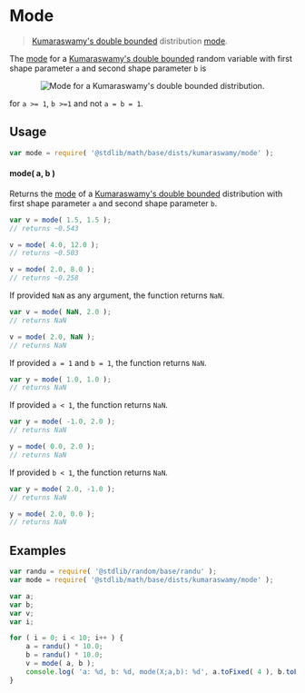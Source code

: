 # Mode

> [Kumaraswamy's double bounded][kumaraswamy-distribution] distribution [mode][mode].

<!-- Section to include introductory text. Make sure to keep an empty line after the intro `section` element and another before the `/section` close. -->

<section class="intro">

The [mode][mode] for a [Kumaraswamy's double bounded][kumaraswamy-distribution] random variable with first shape parameter `a` and second shape parameter `b` is

<!-- <equation class="equation" label="eq:kumaraswamy_mode" align="center" raw="\operatorname{mode}\left( X \right) = \left(\frac{a-1}{ab-1}\right)^{1/a}" alt="Mode for a Kumaraswamy's double bounded distribution."> -->

<div class="equation" align="center" data-raw-text="\operatorname{mode}\left( X \right) = \left(\frac{a-1}{ab-1}\right)^{1/a}" data-equation="eq:kumaraswamy_mode">
    <img src="https://cdn.rawgit.com/stdlib-js/stdlib/6c7e930588674097b03b3201c5d368532bba6c67/lib/node_modules/@stdlib/math/base/dists/kumaraswamy/mode/docs/img/equation_kumaraswamy_mode.svg" alt="Mode for a Kumaraswamy's double bounded distribution.">
    <br>
</div>

<!-- </equation> -->

for `a >= 1`, `b >=1` and not `a = b = 1`.

</section>

<!-- /.intro -->

<!-- Package usage documentation. -->

<section class="usage">

## Usage

```javascript
var mode = require( '@stdlib/math/base/dists/kumaraswamy/mode' );
```

#### mode( a, b )

Returns the [mode][mode] of a [Kumaraswamy's double bounded][kumaraswamy-distribution] distribution with first shape parameter `a` and second shape parameter `b`.

```javascript
var v = mode( 1.5, 1.5 );
// returns ~0.543

v = mode( 4.0, 12.0 );
// returns ~0.503

v = mode( 2.0, 8.0 );
// returns ~0.258
```

If provided `NaN` as any argument, the function returns `NaN`.

```javascript
var v = mode( NaN, 2.0 );
// returns NaN

v = mode( 2.0, NaN );
// returns NaN
```

If provided `a = 1` and `b = 1`, the function returns `NaN`.

```javascript
var y = mode( 1.0, 1.0 );
// returns NaN
```

If provided `a < 1`, the function returns `NaN`.

```javascript
var y = mode( -1.0, 2.0 );
// returns NaN

y = mode( 0.0, 2.0 );
// returns NaN
```

If provided `b < 1`, the function returns `NaN`.

```javascript
var y = mode( 2.0, -1.0 );
// returns NaN

y = mode( 2.0, 0.0 );
// returns NaN
```

</section>

<!-- /.usage -->

<!-- Package usage notes. Make sure to keep an empty line after the `section` element and another before the `/section` close. -->

<section class="notes">

</section>

<!-- /.notes -->

<!-- Package usage examples. -->

<section class="examples">

## Examples

```javascript
var randu = require( '@stdlib/random/base/randu' );
var mode = require( '@stdlib/math/base/dists/kumaraswamy/mode' );

var a;
var b;
var v;
var i;

for ( i = 0; i < 10; i++ ) {
    a = randu() * 10.0;
    b = randu() * 10.0;
    v = mode( a, b );
    console.log( 'a: %d, b: %d, mode(X;a,b): %d', a.toFixed( 4 ), b.toFixed( 4 ), v.toFixed( 4 ) );
}
```

</section>

<!-- /.examples -->

<!-- Section to include cited references. If references are included, add a horizontal rule *before* the section. Make sure to keep an empty line after the `section` element and another before the `/section` close. -->

<section class="references">

</section>

<!-- /.references -->

<!-- Section for all links. Make sure to keep an empty line after the `section` element and another before the `/section` close. -->

<section class="links">

[kumaraswamy-distribution]: https://en.wikipedia.org/wiki/Kumaraswamy_distribution

[mode]: https://en.wikipedia.org/wiki/Mode_%28statistics%29

</section>

<!-- /.links -->
